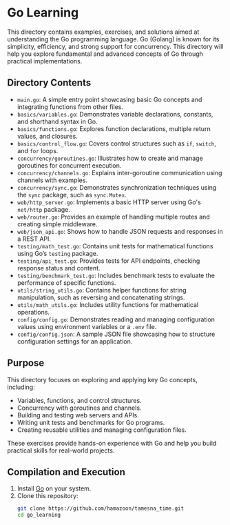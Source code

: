 # Go Learning  

This directory contains examples, exercises, and solutions aimed at understanding the Go programming language. Go (Golang) is known for its simplicity, efficiency, and strong support for concurrency. This directory will help you explore fundamental and advanced concepts of Go through practical implementations.  

## Directory Contents  

- `main.go`: A simple entry point showcasing basic Go concepts and integrating functions from other files.  
- `basics/variables.go`: Demonstrates variable declarations, constants, and shorthand syntax in Go.  
- `basics/functions.go`: Explores function declarations, multiple return values, and closures.  
- `basics/control_flow.go`: Covers control structures such as `if`, `switch`, and `for` loops.  
- `concurrency/goroutines.go`: Illustrates how to create and manage goroutines for concurrent execution.  
- `concurrency/channels.go`: Explains inter-goroutine communication using channels with examples.  
- `concurrency/sync.go`: Demonstrates synchronization techniques using the `sync` package, such as `sync.Mutex`.  
- `web/http_server.go`: Implements a basic HTTP server using Go's `net/http` package.  
- `web/router.go`: Provides an example of handling multiple routes and creating simple middleware.  
- `web/json_api.go`: Shows how to handle JSON requests and responses in a REST API.  
- `testing/math_test.go`: Contains unit tests for mathematical functions using Go’s `testing` package.  
- `testing/api_test.go`: Provides tests for API endpoints, checking response status and content.  
- `testing/benchmark_test.go`: Includes benchmark tests to evaluate the performance of specific functions.  
- `utils/string_utils.go`: Contains helper functions for string manipulation, such as reversing and concatenating strings.  
- `utils/math_utils.go`: Includes utility functions for mathematical operations.  
- `config/config.go`: Demonstrates reading and managing configuration values using environment variables or a `.env` file.  
- `config/config.json`: A sample JSON file showcasing how to structure configuration settings for an application.  

## Purpose  

This directory focuses on exploring and applying key Go concepts, including:  
- Variables, functions, and control structures.  
- Concurrency with goroutines and channels.  
- Building and testing web servers and APIs.  
- Writing unit tests and benchmarks for Go programs.  
- Creating reusable utilities and managing configuration files.  

These exercises provide hands-on experience with Go and help you build practical skills for real-world projects.  

## Compilation and Execution  

1. Install [Go](https://golang.org/dl/) on your system.  
2. Clone this repository:  
   ```bash
   git clone https://github.com/hamazoon/tamesna_time.git
   cd go_learning

